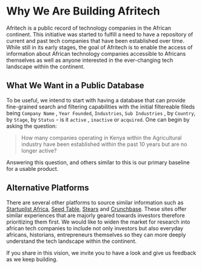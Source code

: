 <h1 class="tui-text_h3 title-font"> Why We Are Building Afritech </h1>

Afritech is a public record of technology companies in the African continent. This initiative was started to fulfill a need to have a repository of current and past tech companies that have been established over time. While still in its early stages, the goal of Afritech is to enable the access of information about African technology companies accessible to Africans themselves as well as anyone interested in the ever-changing tech landscape within the continent. 

## What We Want in a Public Database

To be useful, we intend to start with having a database that can provide fine-grained search and filtering capabilities with the initial filtereable fileds being `Company Name` , `Year Founded`, `Industries`, `Sub Industries` , by `Country`, by `Stage`, by `Status` - is it `active` , `inactive` or `acquired`.  One can begin by asking the question: 

> How many companies operating in Kenya within the Agricultural industry have been established within the past 10 years but are no longer active?

Answering this question, and others similar to this is our primary baseline for a usable product.

## Alternative Platforms

There are several other platforms to source similar information such as [Startuplist Africa](https://startuplist.africa/), [Seed Table](https://www.seedtable.com/best-startups-in-africa), [Stears](https://www.stears.co/) and [Crunchbase](https://www.crunchbase.com/). These sites offer similar experiences that are majorly geared towards investors therefore prioritizing them first. We would like to widen the market for research into african tech companies to include not only investors but also everyday africans, historians, entrepreneurs themselves so they can more deeply understand the tech landscape within the continent. 

If you share in this vision, we invite you to have a look and give us feedback as we keep building.
